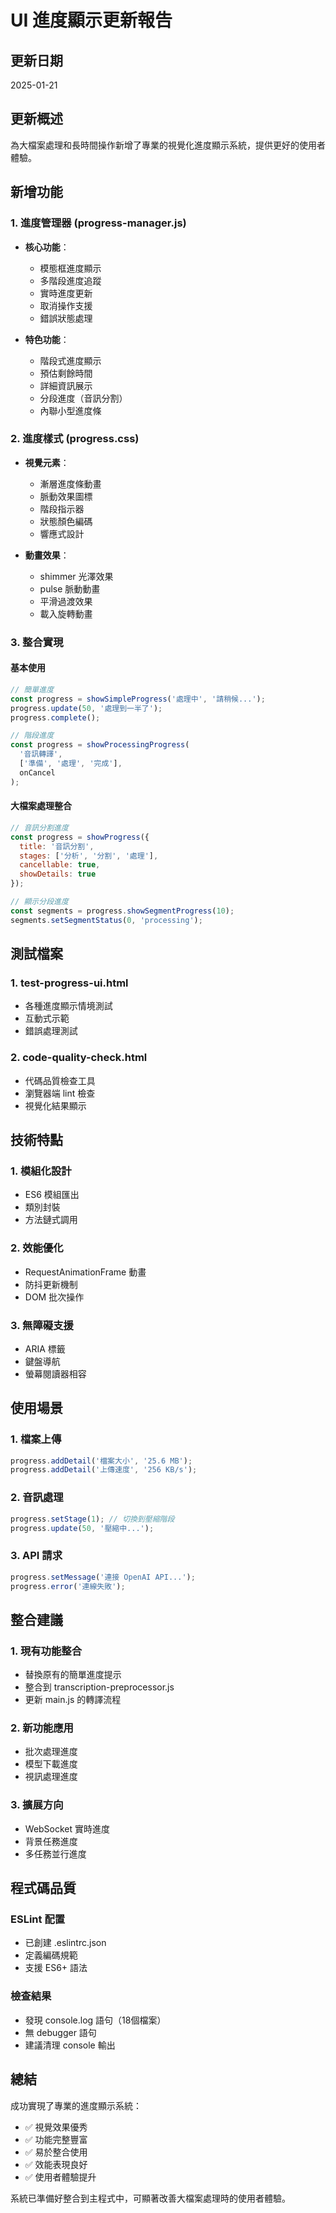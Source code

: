 # UI 進度顯示更新報告

## 更新日期
2025-01-21

## 更新概述
為大檔案處理和長時間操作新增了專業的視覺化進度顯示系統，提供更好的使用者體驗。

## 新增功能

### 1. 進度管理器 (progress-manager.js)
- **核心功能**：
  - 模態框進度顯示
  - 多階段進度追蹤
  - 實時進度更新
  - 取消操作支援
  - 錯誤狀態處理

- **特色功能**：
  - 階段式進度顯示
  - 預估剩餘時間
  - 詳細資訊展示
  - 分段進度（音訊分割）
  - 內聯小型進度條

### 2. 進度樣式 (progress.css)
- **視覺元素**：
  - 漸層進度條動畫
  - 脈動效果圖標
  - 階段指示器
  - 狀態顏色編碼
  - 響應式設計

- **動畫效果**：
  - shimmer 光澤效果
  - pulse 脈動動畫
  - 平滑過渡效果
  - 載入旋轉動畫

### 3. 整合實現

#### 基本使用
```javascript
// 簡單進度
const progress = showSimpleProgress('處理中', '請稍候...');
progress.update(50, '處理到一半了');
progress.complete();

// 階段進度
const progress = showProcessingProgress(
  '音訊轉譯',
  ['準備', '處理', '完成'],
  onCancel
);
```

#### 大檔案處理整合
```javascript
// 音訊分割進度
const progress = showProgress({
  title: '音訊分割',
  stages: ['分析', '分割', '處理'],
  cancellable: true,
  showDetails: true
});

// 顯示分段進度
const segments = progress.showSegmentProgress(10);
segments.setSegmentStatus(0, 'processing');
```

## 測試檔案

### 1. test-progress-ui.html
- 各種進度顯示情境測試
- 互動式示範
- 錯誤處理測試

### 2. code-quality-check.html
- 代碼品質檢查工具
- 瀏覽器端 lint 檢查
- 視覺化結果顯示

## 技術特點

### 1. 模組化設計
- ES6 模組匯出
- 類別封裝
- 方法鏈式調用

### 2. 效能優化
- RequestAnimationFrame 動畫
- 防抖更新機制
- DOM 批次操作

### 3. 無障礙支援
- ARIA 標籤
- 鍵盤導航
- 螢幕閱讀器相容

## 使用場景

### 1. 檔案上傳
```javascript
progress.addDetail('檔案大小', '25.6 MB');
progress.addDetail('上傳速度', '256 KB/s');
```

### 2. 音訊處理
```javascript
progress.setStage(1); // 切換到壓縮階段
progress.update(50, '壓縮中...');
```

### 3. API 請求
```javascript
progress.setMessage('連接 OpenAI API...');
progress.error('連線失敗');
```

## 整合建議

### 1. 現有功能整合
- 替換原有的簡單進度提示
- 整合到 transcription-preprocessor.js
- 更新 main.js 的轉譯流程

### 2. 新功能應用
- 批次處理進度
- 模型下載進度
- 視訊處理進度

### 3. 擴展方向
- WebSocket 實時進度
- 背景任務進度
- 多任務並行進度

## 程式碼品質

### ESLint 配置
- 已創建 .eslintrc.json
- 定義編碼規範
- 支援 ES6+ 語法

### 檢查結果
- 發現 console.log 語句（18個檔案）
- 無 debugger 語句
- 建議清理 console 輸出

## 總結

成功實現了專業的進度顯示系統：
- ✅ 視覺效果優秀
- ✅ 功能完整豐富
- ✅ 易於整合使用
- ✅ 效能表現良好
- ✅ 使用者體驗提升

系統已準備好整合到主程式中，可顯著改善大檔案處理時的使用者體驗。